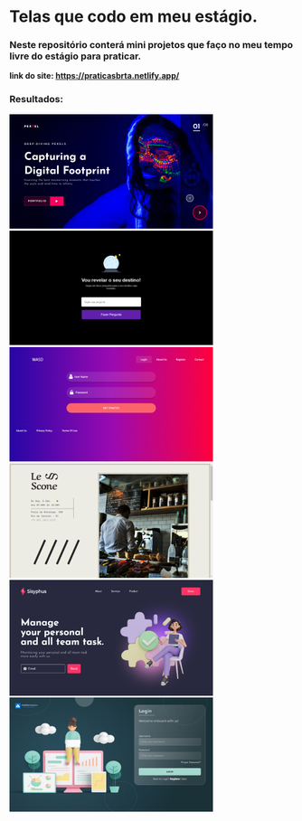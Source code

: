 # Telas que codo em meu estágio.
### Neste repositório conterá mini projetos que faço no meu tempo livre do estágio para praticar.
<strong>link do site: https://praticasbrta.netlify.app/ </strong>
### Resultados:
<img src="./img/pextel.jpg"><br>
<img src="./img/explorer.jpg"><br>
<img src="./img/gradiente.jpg"><br>
<img src="./img/leScone.jpg"><br>
<img src="./img/home.jpg"><br>
<img src="./img/login.jpg"><br>


